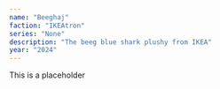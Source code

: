 ```yaml
---
name: "Beeghaj"
faction: "IKEAtron"
series: "None"
description: "The beeg blue shark plushy from IKEA"
year: "2024"
---
```

This is a placeholder